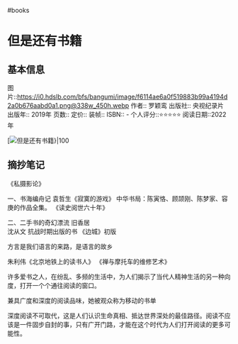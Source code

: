 #books 


# 但是还有书籍

## 基本信息

图片::https://i0.hdslb.com/bfs/bangumi/image/f6114ae6a0f519883b99a4194d2a0b676aabd0a1.png@338w_450h.webp
作者:: 罗颖鸾
出版社:: 央视纪录片
出版年:: 2019年
页数:: 
定价:: 
装帧:: 
ISBN:: -
个人评分::⭐⭐⭐⭐⭐
阅读日期::2022年

 [![但是还有书籍}|100](https://i0.hdslb.com/bfs/bangumi/image/f6114ae6a0f519883b99a4194d2a0b676aabd0a1.png@338w_450h.webp )

## 摘抄笔记



《私摄影论》


一、书海编舟记
袁哲生《寂寞的游戏》
中华书局：陈寅恪、顾颉刚、陈梦家、容庚的作品全集。
《读史阅世六十年》

二、二手书的奇幻漂流
旧香居  
沈从文 抗战时期出版的书 《边城》初版

方言是我们语言的来路，是语言的故乡

朱利伟《北京地铁上的读书人》
《禅与摩托车的维修艺术》

许多爱书之人，在纷乱、多频的生活中，为人们揭示了当代人精神生活的另一种向度，打开一个个通往阅读的窗口。

兼具广度和深度的阅读品味，她被观众称为移动的书单

深度阅读不可取代，这是人们认识生命真相、抵达世界深处的最佳路径。阅读不应该是一件固步自封的事，只有广开门路，才能在这个时代为人们打开阅读的更多可能性。
